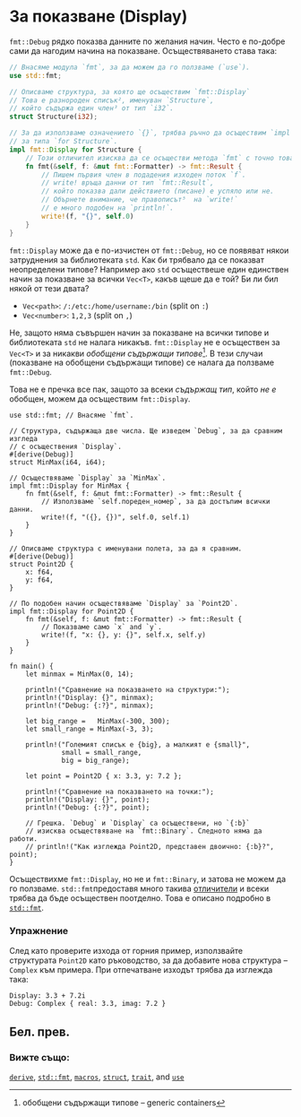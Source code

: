 # За показване (Display)

`fmt::Debug` рядко показва данните по желания начин. Често е по-добре сами
да нагодим начина на показване. Осъществяването става така:
```rust
// Внасяме модула `fmt`, за да можем да го ползваме (`use`).
use std::fmt;

// Описваме структура, за която ще осъществим `fmt::Display`
// Това е разнороден списък², именуван `Structure`,
// който съдържа един член³ от тип `i32`.
struct Structure(i32);

// За да използваме означението `{}`, трябва ръчно да осъществим `impl fmt::Display`
// за типa `for Structure`.
impl fmt::Display for Structure {
    // Този отличител изисква да се осъществи метода `fmt` с точно това описание⁴.
    fn fmt(&self, f: &mut fmt::Formatter) -> fmt::Result {
        // Пишем първия член в подадения изходен поток `f`.
        // write! връща данни от тип `fmt::Result`,
        // който показва дали действието (писане) е успяло или не.
        // Обърнете внимание, че правописът⁵  на `write!`
        // е много подобен на `println!`.
        write!(f, "{}", self.0)
    }
}
```

`fmt::Display` може да е по-изчистен от `fmt::Debug`, но се появяват някои
затруднения за библиотеката `std`. Как би трябвало да се показват неопределени
типове? Например ако `std` осъществеше един единствен начин за показване за
всички `Vec<T>`, какъв щеше да е той? Би ли бил някой от тези двата?

* `Vec<path>`: `/:/etc:/home/username:/bin` (split on `:`)
* `Vec<number>`: `1,2,3` (split on `,`)

Не, защото няма съвършен начин за показване на всички типове и библиотеката
`std` не налага никакъв. `fmt::Display` не е осъществен за `Vec<T>` и за
никакви *обобщени съдържащи типове*[^containers]. В тези случаи (показване на
обобщени съдържащи типове) се налага да ползваме `fmt::Debug`.

Това не е пречка все пак, защото за всеки *съдържащ тип*, който *не е* обобщен,
можем да осъществим `fmt::Display`.

```rust,editable
use std::fmt; // Внасяме `fmt`.

// Структура, съдържаща две числа. Ще изведем `Debug`, за да сравним изгледа 
// с осъществения `Display`.
#[derive(Debug)]
struct MinMax(i64, i64);

// Осъществяваме `Display` за `MinMax`.
impl fmt::Display for MinMax {
    fn fmt(&self, f: &mut fmt::Formatter) -> fmt::Result {
        // Използваме `self.пореден_номер`, за да достъпим всички данни.
        write!(f, "({}, {})", self.0, self.1)
    }
}

// Описваме структура с именувани полета, за да я сравним.
#[derive(Debug)]
struct Point2D {
    x: f64,
    y: f64,
}

// По подобен начин осъществяваме `Display` за `Point2D`.
impl fmt::Display for Point2D {
    fn fmt(&self, f: &mut fmt::Formatter) -> fmt::Result {
        // Показваме само `x` and `y`.
        write!(f, "x: {}, y: {}", self.x, self.y)
    }
}

fn main() {
    let minmax = MinMax(0, 14);

    println!("Сравнение на показването на структури:");
    println!("Display: {}", minmax);
    println!("Debug: {:?}", minmax);

    let big_range =   MinMax(-300, 300);
    let small_range = MinMax(-3, 3);

    println!("Големият списък е {big}, а малкият е {small}",
             small = small_range,
             big = big_range);

    let point = Point2D { x: 3.3, y: 7.2 };

    println!("Сравнение на показването на точки:");
    println!("Display: {}", point);
    println!("Debug: {:?}", point);

    // Грешка. `Debug` и `Display` са осъществени, но `{:b}`
    // изисква осъществяване на `fmt::Binary`. Следното няма да работи.
    // println!("Как изглежда Point2D, представен двоично: {:b}?", point);
}
```

Осъществихме `fmt::Display`, но не и `fmt::Binary`, и затова не можем да го ползваме.
`std::fmt`предоставя много такива [отличители][traits] и всеки трябва да бъде
осъществен поотделно. Това е описано подробно в [`std::fmt`][fmt].

### Упражнение

След като проверите изхода от горния пример, използвайте структурата `Point2D`
като ръководство, за да добавите нова структура – `Complex` към примера. При
отпечатване изходът трябва да изглежда така:

```txt
Display: 3.3 + 7.2i
Debug: Complex { real: 3.3, imag: 7.2 }
```
## Бел. прев.

[^containers]: обобщени съдържащи типове – generic containers

[^tuples]: разнороден списък – tuple, вижте [разнородни списъци][tuples]

[^elements]: член – element

[^signature]: описание (на функция/метод) – signature

[^syntax]: правопис – syntax


### Вижте също:

[`derive`][derive], [`std::fmt`][fmt], [`macros`][macros], [`struct`][structs], [`trait`][traits], and [`use`][use]

[derive]: ../../trait/derive.md
[fmt]: https://doc.rust-lang.org/std/fmt/
[macros]: ../../macros.md
[structs]: ../../custom_types/structs.md
[traits]: https://doc.rust-lang.org/std/fmt/#formatting-traits
[use]: ../../mod/use.md
[tuples]: ../../primitives/tuples.md

